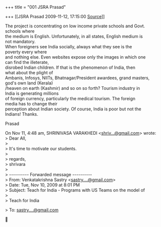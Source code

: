+++
title = "001 JSRA Prasad"

+++
[[JSRA Prasad	2009-11-12, 17:15:00 [Source](https://groups.google.com/g/bvparishat/c/IYMK6CWJIhA)]]



  
The project is concentrating on low income private schools and Govt.  
schools where  
the medium is English. Unfortunately, in all states, English medium is  
not mandatory.  
When foreigners see India socially, always what they see is the  
poverty every where  
and nothing else. Even websites expose only the images in which one  
can find the illeterate,  
disrobed Indian children. If that is the phenomenon of India, then  
what about the plight of  
Ambanis, Infosys, NIITs, Bhatnagar/President awardees, grand masters,  
god's own land (Kerala)  
/heaven on earth (Kashmir) and so on so forth? Tourism industry in  
India is generating millions  
of foreign currency, particularly the medical tourism. The foreign  
media has to change their  
perception about Indian society. Of course, India is poor but not the  
Indians! Thanks.  
  
Prasad  

  
On Nov 11, 4:48 am, SHRINIVASA VARAKHEDI \<[shriv...@gmail.com]()\> wrote:  
\> Dear All,  
\>  
\> It's time to motivate our students.  
\>  
\> regards,  
\> shrivara  
\>  
\> ---------- Forwarded message ----------  
\> From: Venkatakrishna Sastry \<[sastry....@gmail.com]()\>  
\> Date: Tue, Nov 10, 2009 at 8:01 PM  
\> Subject: Teach for India - Programs with US Teams on the model of  
\>  
\> Teach for India  

\> To: [sastry....@gmail.com]()  



